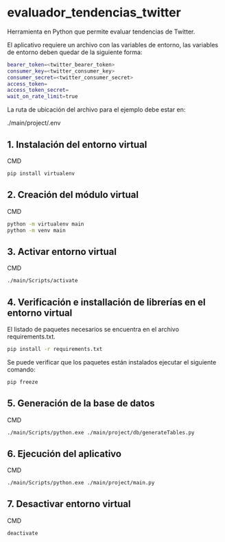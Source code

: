 # evaluador_tendencias_twitter
Herramienta en Python que permite evaluar tendencias de Twitter.

El aplicativo requiere un archivo con las variables de entorno, las variables de entorno deben quedar de la siguiente forma:
```sh
bearer_token=<twitter_bearer_token>
consumer_key=<twitter_consumer_key>
consumer_secret=<twitter_consumer_secret>
access_token=
access_token_secret=
wait_on_rate_limit=true
```
La ruta de ubicación del archivo para el ejemplo debe estar en:

./main/project/.env


## 1. Instalación del entorno virtual
CMD
```sh
pip install virtualenv
```

## 2. Creación del módulo virtual
CMD
```sh
python -m virtualenv main
python -m venv main
```

## 3. Activar entorno virtual
CMD
```sh
./main/Scripts/activate
```

## 4. Verificación e installación de librerías en el entorno virtual
El listado de paquetes necesarios se encuentra en el archivo requirements.txt.
```sh
pip install -r requirements.txt
```
Se puede verificar que los paquetes están instalados ejecutar el siguiente comando:
```sh
pip freeze
```

## 5. Generación de la base de datos
CMD
```sh
./main/Scripts/python.exe ./main/project/db/generateTables.py
```

## 6. Ejecución del aplicativo
CMD
```sh
./main/Scripts/python.exe ./main/project/main.py
```

## 7. Desactivar entorno virtual
CMD
```sh
deactivate
```